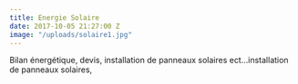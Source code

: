 ```yaml
---
title: Energie Solaire
date: 2017-10-05 21:27:00 Z
image: "/uploads/solaire1.jpg"
---
```


Bilan énergétique, devis, installation de panneaux solaires  ect...installation de panneaux solaires, 